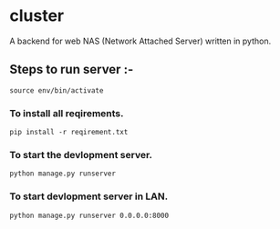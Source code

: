 # cluster
A backend for web NAS (Network Attached Server) written in python.

## Steps to run server :-
```
source env/bin/activate
```
 
 ### To install all reqirements.
 ```
 pip install -r reqirement.txt
 ```
 ### To start the devlopment server.
 ```
 python manage.py runserver
 ```
 ### To start devlopment server in LAN.
 ```
 python manage.py runserver 0.0.0.0:8000
 
 ```
